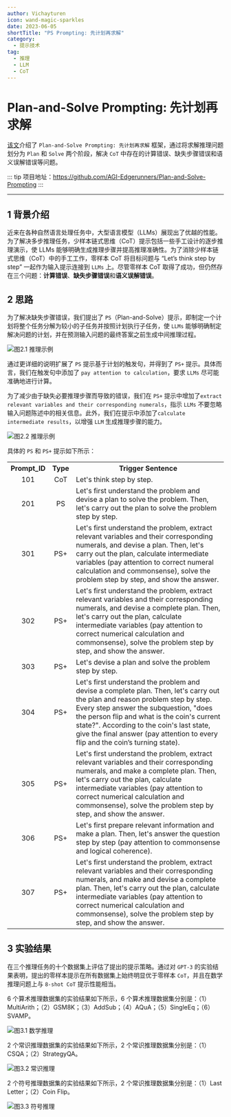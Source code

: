 ```yaml
---
author: Vichayturen
icon: wand-magic-sparkles
date: 2023-06-05
shortTitle: "PS Prompting: 先计划再求解"
category:
  - 提示技术
tag:
  - 推理
  - LLM
  - CoT
---
```


# Plan-and-Solve Prompting: 先计划再求解

[该文](https://mp.weixin.qq.com/s/caLLfS0O7S7fbansOr-GVw)介绍了 `Plan-and-Solve Prompting: 先计划再求解` 框架，通过将求解推理问题划分为 `Plan` 和 `Solve` 两个阶段，解决 `CoT` 中存在的计算错误、缺失步骤错误和语义误解错误等问题。

<!-- more -->

<PDF url="https://arxiv.org/pdf/2305.04091.pdf" />

::: tip
项目地址：https://github.com/AGI-Edgerunners/Plan-and-Solve-Prompting
:::

---

## 1 背景介绍

近来在各种自然语言处理任务中，大型语言模型（LLMs）展现出了优越的性能。为了解决多步推理任务，少样本链式思维（CoT）提示包括一些手工设计的逐步推理演示，使 LLMs 能够明确生成推理步骤并提高推理准确性。为了消除少样本链式思维（CoT）中的手工工作，零样本 CoT 将目标问题与 “Let’s think step by step” 一起作为输入提示连接到 `LLMs` 上。尽管零样本 CoT 取得了成功，但仍然存在三个问题：**计算错误**、**缺失步骤错误**和**语义误解错误**。

## 2 思路

为了解决缺失步骤错误，我们提出了 `PS`（Plan-and-Solve）提示，即制定一个计划将整个任务分解为较小的子任务并按照计划执行子任务，使 `LLMs` 能够明确制定解决问题的计划，并在预测输入问题的最终答案之前生成中间推理过程。

![图2.1 推理示例](/assets/images/prompt/PS1.png)

通过更详细的说明扩展了 `PS` 提示基于计划的触发句，并得到了 `PS+` 提示。具体而言，我们在触发句中添加了 `pay attention to calculation`，要求 `LLMs` 尽可能准确地进行计算。

为了减少由于缺失必要推理步骤而导致的错误，我们在 `PS+` 提示中增加了`extract relevant variables and their corresponding numerals`，指示 `LLMs` 不要忽略输入问题陈述中的相关信息。此外，我们在提示中添加了`calculate intermediate results`，以增强 `LLM` 生成推理步骤的能力。

![图2.2 推理示例](/assets/images/prompt/PS2.png)

具体的 `PS` 和 `PS+` 提示如下所示：

<table align="center">
<tr>
<th>Prompt_ID</th>
<th>Type</th>
<th>Trigger Sentence</th>
</tr>
<tr align="center">
<td>101</td>
<td>CoT</td>
<td align="left">Let's think step by step.</td>
</tr>
<tr align="center">
<td>201</td>
<td>PS</td>
<td align="left">Let's first understand the problem and devise a plan to solve the problem. Then, let's carry out the plan to solve the problem step by step.</td>
</tr>
<tr align="center">
<td>301</td>
<td>PS+</td>
<td align="left">Let's first understand the problem, extract relevant variables and their corresponding numerals, and devise a plan. Then, let's carry out the plan, calculate intermediate variables (pay attention to correct numeral calculation and commonsense), solve the problem step by step, and show the answer.</td>
</tr>
<tr align="center">
<td>302</td>
<td>PS+</td>
<td align="left">Let's first understand the problem, extract relevant variables and their corresponding numerals, and devise a complete plan. Then, let's carry out the plan, calculate intermediate variables (pay attention to correct numerical calculation and commonsense), solve the problem step by step, and show the answer.</td>
</tr>
<tr align="center">
<td>303</td>
<td>PS+</td>
<td align="left">Let's devise a plan and solve the problem step by step.</td>
</tr>
<tr align="center">
<td>304</td>
<td>PS+</td>
<td align="left">Let's first understand the problem and devise a complete plan. Then, let's carry out the plan and reason problem step by step. Every step answer the subquestion, "does the person flip and what is the coin's current state?". According to the coin's last state, give the final answer (pay attention to every flip and the coin’s turning state).</td>
</tr>
<tr align="center">
<td>305</td>
<td>PS+</td>
<td align="left">Let's first understand the problem, extract relevant variables and  their corresponding numerals, and make a complete plan. Then, let's carry out the plan, calculate intermediate variables (pay attention to correct numerical calculation and commonsense), solve the problem step by step, and show the answer.</td>
</tr>
<tr align="center">
<td>306</td>
<td>PS+</td>
<td align="left">Let's first prepare relevant information and make a plan. Then, let's answer the question step by step (pay attention to commonsense and logical coherence).</td>
</tr>
<tr align="center">
<td>307</td>
<td>PS+</td>
<td align="left">Let's first understand the problem, extract relevant variables and their corresponding numerals, and make and devise a complete plan. Then, let's carry out the plan, calculate intermediate variables (pay attention to correct numerical calculation and commonsense), solve the problem step by step, and show the answer.</td>
</tr>
</table>

## 3 实验结果

在三个推理任务的十个数据集上评估了提出的提示策略。通过对 `GPT-3` 的实验结果表明，提出的零样本提示在所有数据集上始终明显优于零样本 `CoT`，并且在数学推理问题上与 `8-shot CoT` 提示性能相当。

6 个算术推理数据集的实验结果如下所示，6 个算术推理数据集分别是：（1）MultiArith；（2）GSM8K；（3）AddSub；（4）AQuA；（5）SingleEq；（6）SVAMP。

![图3.1 数学推理](/assets/images/prompt/PS3.png)

2 个常识推理数据集的实验结果如下所示，2 个常识推理数据集分别是：（1）CSQA；（2）StrategyQA。

![图3.2 常识推理](/assets/images/prompt/PS4.png)

2 个符号推理数据集的实验结果如下所示，2 个常识推理数据集分别是：（1）Last Letter；（2）Coin Flip。

![图3.3 符号推理](/assets/images/prompt/PS5.png)